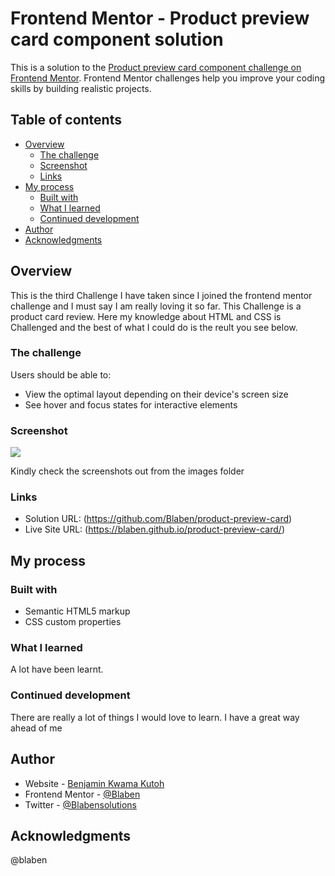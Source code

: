 # Frontend Mentor - Product preview card component solution

This is a solution to the [Product preview card component challenge on Frontend Mentor](https://www.frontendmentor.io/challenges/product-preview-card-component-GO7UmttRfa). Frontend Mentor challenges help you improve your coding skills by building realistic projects. 

## Table of contents

- [Overview](#overview)
  - [The challenge](#the-challenge)
  - [Screenshot](#screenshot)
  - [Links](#links)
- [My process](#my-process)
  - [Built with](#built-with)
  - [What I learned](#what-i-learned)
  - [Continued development](#continued-development)
- [Author](#author)
- [Acknowledgments](#acknowledgments)


## Overview
This is the third Challenge I have taken since I joined the frontend mentor challenge and I must say I am really loving it so far. This Challenge is a product card review. Here my knowledge about HTML and CSS is Challenged and the best of what I could do is the reult you see below.
### The challenge

Users should be able to:

- View the optimal layout depending on their device's screen size
- See hover and focus states for interactive elements

### Screenshot

![](./.jpg)

Kindly check the screenshots out from the images folder 
### Links

- Solution URL: (https://github.com/Blaben/product-preview-card)
- Live Site URL: (https://blaben.github.io/product-preview-card/)

## My process

### Built with

- Semantic HTML5 markup
- CSS custom properties


### What I learned

A lot have been learnt.

### Continued development

There are really a lot of things I would love to learn. I have a great way ahead of me


## Author
- Website - [Benjamin Kwama Kutoh ](https://www.youtube.com/blabensolutions)
- Frontend Mentor - [@Blaben](https://www.frontendmentor.io/profile/@Blaben)
- Twitter - [@Blabensolutions](https://www.twitter.com/Blabensolutions)



## Acknowledgments
@blaben